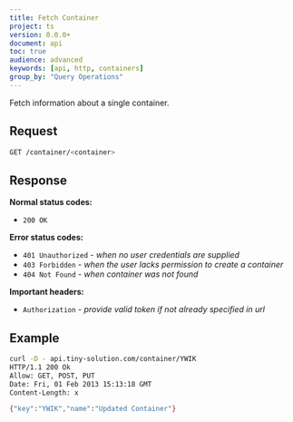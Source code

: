 ```yaml
---
title: Fetch Container
project: ts
version: 0.0.0+
document: api
toc: true
audience: advanced
keywords: [api, http, containers]
group_by: "Query Operations"
---
```


Fetch information about a single container.

## Request

```bash
GET /container/<container>
```

## Response

**Normal status codes:**

* `200 OK`

**Error status codes:**

* `401 Unauthorized` - _when no user credentials are supplied_
* `403 Forbidden` - _when the user lacks permission to create a container_
* `404 Not Found` - _when container was not found_

**Important headers:**

* `Authorization` - _provide valid token if not already specified in url_

## Example

```bash
curl -D - api.tiny-solution.com/container/YWIK
HTTP/1.1 200 Ok
Allow: GET, POST, PUT
Date: Fri, 01 Feb 2013 15:13:18 GMT
Content-Length: x

{"key":"YWIK","name":"Updated Container"}
```
